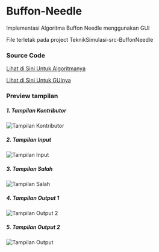 # Buffon-Needle
Implementasi Algoritma Buffon Needle menggunakan GUI

File terletak pada project TeknikSimulasi-src-BuffonNeedle

### Source Code
[Lihat di Sini Untuk Algoritmanya](https://github.com/RinRoya/Buffon-Needle/blob/main/TeknikSimulasi/src/BuffonNeedle/AlgoritmaBuffonNeedle.java)

[Lihat di Sini Untuk GUInya](https://github.com/RinRoya/Buffon-Needle/blob/main/TeknikSimulasi/src/BuffonNeedle/TampilanBuffonNeedle.java)

### Preview tampilan
##### 1. Tampilan Kontributor
![Tampilan Kontributor](https://user-images.githubusercontent.com/49511033/97583447-8c9cce00-1a29-11eb-86e8-a326840c12c7.PNG)
##### 2. Tampilan Input
![Tampilan Input](https://user-images.githubusercontent.com/49511033/97583492-98889000-1a29-11eb-9de8-6a13e9e55258.PNG)
##### 3. Tampilan Salah
![Tampilan Salah](https://user-images.githubusercontent.com/49511033/97583526-a1796180-1a29-11eb-920b-8e45feee85a2.PNG)
##### 4. Tampilan Output 1
![Tampilan Output 2](https://user-images.githubusercontent.com/49511033/97583502-9aeaea00-1a29-11eb-8c77-cf880306c482.PNG)
##### 5. Tampilan Output 2
![Tampilan Output](https://user-images.githubusercontent.com/49511033/97583510-9cb4ad80-1a29-11eb-8622-c33574abb309.PNG)
